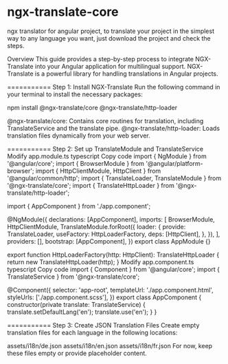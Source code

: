 # ngx-translate-core
ngx translator for angular project, to translate your project in the simplest way to any language you want, just download the project and check the steps.

Overview
This guide provides a step-by-step process to integrate NGX-Translate into your Angular application for multilingual support. NGX-Translate is a powerful library for handling translations in Angular projects.

=========== Step 1: Install NGX-Translate
Run the following command in your terminal to install the necessary packages:

npm install @ngx-translate/core @ngx-translate/http-loader


@ngx-translate/core: Contains core routines for translation, including TranslateService and the translate pipe.
@ngx-translate/http-loader: Loads translation files dynamically from your web server.


=========== Step 2: Set up TranslateModule and TranslateService
Modify app.module.ts
typescript
Copy code
import { NgModule } from '@angular/core';
import { BrowserModule } from '@angular/platform-browser';
import { HttpClientModule, HttpClient } from '@angular/common/http';
import { TranslateLoader, TranslateModule } from '@ngx-translate/core';
import { TranslateHttpLoader } from '@ngx-translate/http-loader';

import { AppComponent } from './app.component';

@NgModule({
  declarations: [AppComponent],
  imports: [
    BrowserModule,
    HttpClientModule,
    TranslateModule.forRoot({
      loader: {
        provide: TranslateLoader,
        useFactory: HttpLoaderFactory,
        deps: [HttpClient],
      },
    }),
  ],
  providers: [],
  bootstrap: [AppComponent],
})
export class AppModule {}

export function HttpLoaderFactory(http: HttpClient): TranslateHttpLoader {
  return new TranslateHttpLoader(http);
}
Modify app.component.ts
typescript
Copy code
import { Component } from '@angular/core';
import { TranslateService } from '@ngx-translate/core';

@Component({
  selector: 'app-root',
  templateUrl: './app.component.html',
  styleUrls: ['./app.component.scss'],
})
export class AppComponent {
  constructor(private translate: TranslateService) {
    translate.setDefaultLang('en');
    translate.use('en');
  }
} 


=========== Step 3: Create JSON Translation Files
Create empty translation files for each language in the following locations:

assets/i18n/de.json
assets/i18n/en.json
assets/i18n/fr.json
For now, keep these files empty or provide placeholder content.
